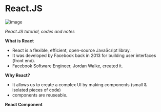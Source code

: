 # React.JS

![image](https://github.com/sanu151/React.JS/assets/68671274/4a65e28f-208c-4607-a4b8-df8f2ee993a1)

*React.JS tutorial, codes and notes*

**What is React**

* React is a flexible, efficient, open-source JavaScript libray.
* It was developed by Facebook back in 2013 for building user interfaces (front end).
* Facebook Software Engineer, Jordan Walke, created it.

**Why React?**
* It allows us to create a complex UI by making components (small & isolated pieces of code)
* components are reuseable.

**React Component**
